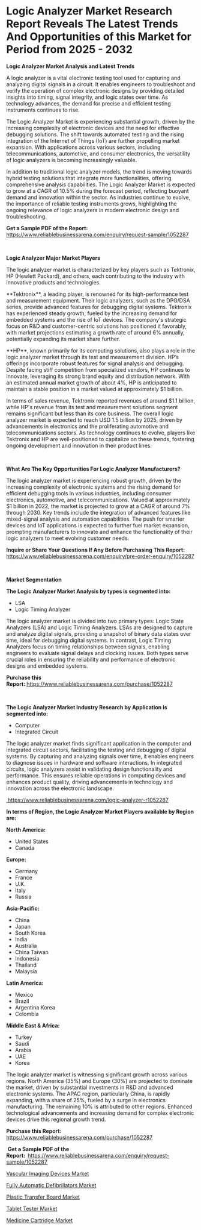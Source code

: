 <p><h1>Logic Analyzer Market Research Report Reveals The Latest Trends And Opportunities of this Market for Period from 2025 - 2032</h1></p><p><strong>Logic Analyzer Market Analysis and Latest Trends</strong></p>
<p><p>A logic analyzer is a vital electronic testing tool used for capturing and analyzing digital signals in a circuit. It enables engineers to troubleshoot and verify the operation of complex electronic designs by providing detailed insights into timing, signal integrity, and logic states over time. As technology advances, the demand for precise and efficient testing instruments continues to rise.</p><p>The Logic Analyzer Market is experiencing substantial growth, driven by the increasing complexity of electronic devices and the need for effective debugging solutions. The shift towards automated testing and the rising integration of the Internet of Things (IoT) are further propelling market expansion. With applications across various sectors, including telecommunications, automotive, and consumer electronics, the versatility of logic analyzers is becoming increasingly valuable.</p><p>In addition to traditional logic analyzer models, the trend is moving towards hybrid testing solutions that integrate more functionalities, offering comprehensive analysis capabilities. The Logic Analyzer Market is expected to grow at a CAGR of 10.5% during the forecast period, reflecting buoyant demand and innovation within the sector. As industries continue to evolve, the importance of reliable testing instruments grows, highlighting the ongoing relevance of logic analyzers in modern electronic design and troubleshooting.</p></p>
<p><strong>Get a Sample PDF of the Report:&nbsp;</strong> <a href="https://www.reliablebusinessarena.com/enquiry/request-sample/1052287?utm_campaign=2933&utm_medium=2&utm_source=Github&utm_content=ia&utm_term=09042025&utm_id=logic-analyzer">https://www.reliablebusinessarena.com/enquiry/request-sample/1052287</a></p>
<p>&nbsp;</p>
<p><strong>Logic Analyzer Major Market Players</strong></p>
<p><p>The logic analyzer market is characterized by key players such as Tektronix, HP (Hewlett Packard), and others, each contributing to the industry with innovative products and technologies. </p><p>**Tektronix**, a leading player, is renowned for its high-performance test and measurement equipment. Their logic analyzers, such as the DPO/DSA series, provide advanced features for debugging digital systems. Tektronix has experienced steady growth, fueled by the increasing demand for embedded systems and the rise of IoT devices. The company's strategic focus on R&D and customer-centric solutions has positioned it favorably, with market projections estimating a growth rate of around 6% annually, potentially expanding its market share further.</p><p>**HP**, known primarily for its computing solutions, also plays a role in the logic analyzer market through its test and measurement division. HP’s offerings incorporate robust features for signal analysis and debugging. Despite facing stiff competition from specialized vendors, HP continues to innovate, leveraging its strong brand equity and distribution network. With an estimated annual market growth of about 4%, HP is anticipated to maintain a stable position in a market valued at approximately $1 billion.</p><p>In terms of sales revenue, Tektronix reported revenues of around $1.1 billion, while HP's revenue from its test and measurement solutions segment remains significant but less than its core business. The overall logic analyzer market is expected to reach USD 1.5 billion by 2025, driven by advancements in electronics and the proliferating automotive and telecommunications sectors. As technology continues to evolve, players like Tektronix and HP are well-positioned to capitalize on these trends, fostering ongoing development and innovation in their product lines.</p></p>
<p>&nbsp;</p>
<p><strong>What Are The Key Opportunities For Logic Analyzer Manufacturers?</strong></p>
<p><p>The logic analyzer market is experiencing robust growth, driven by the increasing complexity of electronic systems and the rising demand for efficient debugging tools in various industries, including consumer electronics, automotive, and telecommunications. Valued at approximately $1 billion in 2022, the market is projected to grow at a CAGR of around 7% through 2030. Key trends include the integration of advanced features like mixed-signal analysis and automation capabilities. The push for smarter devices and IoT applications is expected to further fuel market expansion, prompting manufacturers to innovate and enhance the functionality of their logic analyzers to meet evolving customer needs.</p></p>
<p><strong>Inquire or Share Your Questions If Any Before Purchasing This Report:</strong> <a href="https://www.reliablebusinessarena.com/enquiry/pre-order-enquiry/1052287?utm_campaign=2933&utm_medium=2&utm_source=Github&utm_content=ia&utm_term=09042025&utm_id=logic-analyzer">https://www.reliablebusinessarena.com/enquiry/pre-order-enquiry/1052287</a></p>
<p>&nbsp;</p>
<p><strong>Market Segmentation</strong></p>
<p><strong>The Logic Analyzer Market Analysis by types is segmented into:</strong></p>
<p><ul><li>LSA</li><li>Logic Timing Analyzer</li></ul></p>
<p><p>The logic analyzer market is divided into two primary types: Logic State Analyzers (LSA) and Logic Timing Analyzers. LSAs are designed to capture and analyze digital signals, providing a snapshot of binary data states over time, ideal for debugging digital systems. In contrast, Logic Timing Analyzers focus on timing relationships between signals, enabling engineers to evaluate signal delays and clocking issues. Both types serve crucial roles in ensuring the reliability and performance of electronic designs and embedded systems.</p></p>
<p><strong>Purchase this Report:&nbsp;</strong><a href="https://www.reliablebusinessarena.com/purchase/1052287?utm_campaign=2933&utm_medium=2&utm_source=Github&utm_content=ia&utm_term=09042025&utm_id=logic-analyzer">https://www.reliablebusinessarena.com/purchase/1052287</a></p>
<p>&nbsp;</p>
<p><strong>The Logic Analyzer Market Industry Research by Application is segmented into:</strong></p>
<p><ul><li>Computer</li><li>Integrated Circuit</li></ul></p>
<p><p>The logic analyzer market finds significant application in the computer and integrated circuit sectors, facilitating the testing and debugging of digital systems. By capturing and analyzing signals over time, it enables engineers to diagnose issues in hardware and software interactions. In integrated circuits, logic analyzers assist in validating design functionality and performance. This ensures reliable operations in computing devices and enhances product quality, driving advancements in technology and innovation across the electronic landscape.</p></p>
<p><a href="https://www.reliablebusinessarena.com/logic-analyzer-r1052287?utm_campaign=2933&utm_medium=2&utm_source=Github&utm_content=ia&utm_term=09042025&utm_id=logic-analyzer">&nbsp;https://www.reliablebusinessarena.com/logic-analyzer-r1052287</a></p>
<p><strong>In terms of Region, the Logic Analyzer Market Players available by Region are:</strong></p>
<p>
    <p> <strong> North America: </strong>
        <ul>
            <li>United States</li>
            <li>Canada</li>
        </ul>
        </p> 
    <p> <strong> Europe: </strong>
        <ul>
            <li>Germany</li>
            <li>France</li>
            <li>U.K.</li>
            <li>Italy</li>
            <li>Russia</li>
        </ul>
        </p> 
    <p> <strong> Asia-Pacific: </strong>
        <ul>
            <li>China</li>
            <li>Japan</li>
            <li>South Korea</li>
            <li>India</li>
            <li>Australia</li>
            <li>China Taiwan</li>
            <li>Indonesia</li>
            <li>Thailand</li>
            <li>Malaysia</li>
        </ul>
        </p> 
    <p> <strong> Latin America: </strong>
        <ul>
            <li>Mexico</li>
            <li>Brazil</li>
            <li>Argentina Korea</li>
            <li>Colombia</li>
        </ul>
        </p> 
    <p> <strong> Middle East & Africa: </strong>
        <ul>
            <li>Turkey</li>
            <li>Saudi</li>
            <li>Arabia</li>
            <li>UAE</li>
            <li>Korea</li>
        </ul>
    </p>
    </p>
<p><p>The logic analyzer market is witnessing significant growth across various regions. North America (35%) and Europe (30%) are projected to dominate the market, driven by substantial investments in R&D and advanced electronic systems. The APAC region, particularly China, is rapidly expanding, with a share of 25%, fueled by a surge in electronics manufacturing. The remaining 10% is attributed to other regions. Enhanced technological advancements and increasing demand for complex electronic devices drive this regional growth trend.</p></p>
<p><strong>Purchase this Report: </strong><a href="https://www.reliablebusinessarena.com/purchase/1052287?utm_campaign=2933&utm_medium=2&utm_source=Github&utm_content=ia&utm_term=09042025&utm_id=logic-analyzer">https://www.reliablebusinessarena.com/purchase/1052287</a></p>
<p>&nbsp;<strong>Get a Sample PDF of the Report:&nbsp;&nbsp;</strong><a href="https://www.reliablebusinessarena.com/enquiry/request-sample/1052287?utm_campaign=2933&utm_medium=2&utm_source=Github&utm_content=ia&utm_term=09042025&utm_id=logic-analyzer">https://www.reliablebusinessarena.com/enquiry/request-sample/1052287</a></p>
<p><strong></strong></p>
<p><p><a href="https://www.linkedin.com/pulse/vascular-imaging-devices-market-trends-forecast-growth-hlfoe?utm_campaign=2933&utm_medium=2&utm_source=Github&utm_content=ia&utm_term=09042025&utm_id=logic-analyzer">Vascular Imaging Devices Market</a></p><p><a href="https://www.linkedin.com/pulse/fully-automatic-defibrillators-market-evolution-future-outlook-6ooje?utm_campaign=2933&utm_medium=2&utm_source=Github&utm_content=ia&utm_term=09042025&utm_id=logic-analyzer">Fully Automatic Defibrillators Market</a></p><p><a href="https://www.linkedin.com/pulse/plastic-transfer-board-market-size-growth-drivers-global-fjume?utm_campaign=2933&utm_medium=2&utm_source=Github&utm_content=ia&utm_term=09042025&utm_id=logic-analyzer">Plastic Transfer Board Market</a></p><p><a href="https://www.linkedin.com/pulse/industry-insights-global-tablet-tester-markets-growth-projections-jslke?utm_campaign=2933&utm_medium=2&utm_source=Github&utm_content=ia&utm_term=09042025&utm_id=logic-analyzer">Tablet Tester Market</a></p><p><a href="https://www.linkedin.com/pulse/determining-medicine-cartridgemarket-size-trends-projected-utp3e?utm_campaign=2933&utm_medium=2&utm_source=Github&utm_content=ia&utm_term=09042025&utm_id=logic-analyzer">Medicine Cartridge Market</a></p></p>